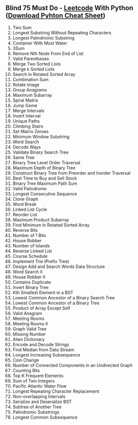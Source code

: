 ## Blind 75 Must Do - [Leetcode](https://leetcode.com/list/xi4ci4ig/)  With Python ([Download Pyhton Cheat Sheet](mementopython3-english.pdf))


1. Two Sum
2. Longest Substring Without Repeating Characters
3. Longest Palindromic Substring
4. Container With Most Water
5. 3Sum
6. Remove Nth Node From End of List
7. Valid Parentheses
8. Merge Two Sorted Lists
9. Merge k Sorted Lists
10. Search in Rotated Sorted Array
11. Combination Sum
12. Rotate Image
13. Group Anagrams
14. Maximum Subarray
15. Spiral Matrix
16. Jump Game
17. Merge Intervals
18. Insert Interval
19. Unique Paths
20. Climbing Stairs
21. Set Matrix Zeroes
22. Minimum Window Substring
23. Word Search
24. Decode Ways
25. Validate Binary Search Tree
26. Same Tree
27. Binary Tree Level Order Traversal
28. Maximum Depth of Binary Tree
29. Construct Binary Tree from Preorder and Inorder Traversal
30. Best Time to Buy and Sell Stock
31. Binary Tree Maximum Path Sum
32. Valid Palindrome
33. Longest Consecutive Sequence
34. Clone Graph
35. Word Break
36. Linked List Cycle
37. Reorder List
38. Maximum Product Subarray
39. Find Minimum in Rotated Sorted Array
40. Reverse Bits
41. Number of 1 Bits
42. House Robber
43. Number of Islands
44. Reverse Linked List
45. Course Schedule
46. Implement Trie (Prefix Tree)
47. Design Add and Search Words Data Structure
48. Word Search II
49. House Robber II
50. Contains Duplicate
51. Invert Binary Tree
52. Kth Smallest Element in a BST
53. Lowest Common Ancestor of a Binary Search Tree
54. Lowest Common Ancestor of a Binary Tree
55. Product of Array Except Self
56. Valid Anagram
57. Meeting Rooms
58. Meeting Rooms II
59. Graph Valid Tree
60. Missing Number
61. Alien Dictionary
62. Encode and Decode Strings
63. Find Median from Data Stream
64. Longest Increasing Subsequence
65. Coin Change
66. Number of Connected Components in an Undirected Graph
67. Counting Bits
68. Top K Frequent Elements
69. Sum of Two Integers
70. Pacific Atlantic Water Flow
71. Longest Repeating Character Replacement
72. Non-overlapping Intervals
73. Serialize and Deserialize BST
74. Subtree of Another Tree
75. Palindromic Substrings
76. Longest Common Subsequence


